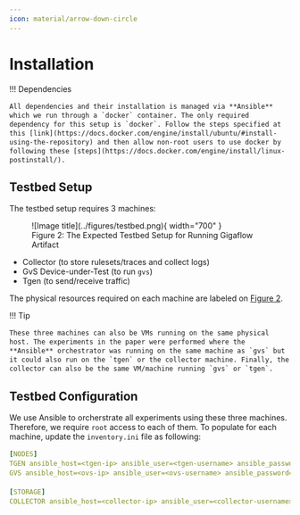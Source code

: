 ```yaml
---
icon: material/arrow-down-circle
---
```


# Installation

!!! Dependencies

    All dependencies and their installation is managed via **Ansible** which we run through a `docker` container. The only required dependency for this setup is `docker`. Follow the steps specified at this [link](https://docs.docker.com/engine/install/ubuntu/#install-using-the-repository) and then allow non-root users to use docker by following these [steps](https://docs.docker.com/engine/install/linux-postinstall/).

## Testbed Setup

The testbed setup requires 3 machines: 

<!-- ![Alt text](../figures/artifact.png) -->
<figure markdown="span" id="testbed-figure">
  ![Image title](../figures/testbed.png){ width="700" }
  <figcaption>Figure 2: The Expected Testbed Setup for Running Gigaflow Artifact</figcaption>
</figure>

* Collector (to store rulesets/traces and collect logs)
* GvS Device-under-Test (to run `gvs`)
* Tgen (to send/receive traffic)

The physical resources required on each machine are labeled on [Figure 2](#testbed-figure).

!!! Tip

    These three machines can also be VMs running on the same physical host. The experiments in the paper were performed where the **Ansible** orchestrator was running on the same machine as `gvs` but it could also run on the `tgen` or the collector machine. Finally, the collector can also be the same VM/machine running `gvs` or `tgen`. 

## Testbed Configuration

We use Ansible to orcherstrate all experiments using these three machines. Therefore, we require `root` access to each of them. To populate for each machine, update the `inventory.ini` file as following:

```yaml title="inventory.ini" linenums="1"
[NODES]
TGEN ansible_host=<tgen-ip> ansible_user=<tgen-username> ansible_password=<tgen-password> ansible_sudo_pass=<tgen-root-password>
GVS ansible_host=<ovs-ip> ansible_user=<ovs-username> ansible_password=<ovs-password> ansible_sudo_pass=<ovs-root-password>

[STORAGE]
COLLECTOR ansible_host=<collector-ip> ansible_user=<collector-username> ansible_password=<collector-password> ansible_sudo_pass=<collector-root-password> ansible_ssh_user=<collector-username> ansible_ssh_pass=<collector-root-password>
```
